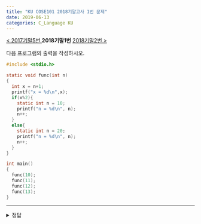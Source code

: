 ```yaml
---
title: "KU COSE101 2018기말고사 1번 문제"
date: 2019-06-13
categories: C_Language KU
---
```


[< 2017기말5번 ](https://detegice.github.io/COSE101-2017Final-Pro5)
 **2018기말1번** 
[ 2018기말2번 >](https://detegice.github.io/COSE101-2018Final-Pro2)

다음 프로그램의 출력을 작성하시오.

~~~c
#include <stdio.h>

static void func(int n)
{
  int x = n+1;
  printf("x = %d\n",x);
  if(x%2){
    static int n = 10;
    printf("n = %d\n", n);
    n++;
  }
  else{
    static int n = 20;
    printf("n = %d\n", n);
    n++;
  }
}

int main()
{
  func(10);
  func(11);
  func(12);
  func(13);
}
~~~
  
***
  
<details><summary>정답</summary>

{% highlight text %}

x = 11
n = 10
x = 12
n = 20
x = 13
n = 11
x = 14
n = 21

static variables는 함수를 다시 호출하더라도 이전에 사용했던 변수가 저장되기 때문에 변하지 않는다.

또한, if-else문을 보면 각 블록별로 static 변수가 존재하는데, 

각각의 static은 각 블록 안에서만 작용하여 n이 따로 저장된다.

{% endhighlight %}

</details>
